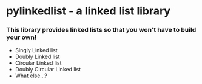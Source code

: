 # pylinkedlist - a linked list library
### This library provides linked lists so that you won't have to build your own!

- Singly Linked list
- Doubly Linked list
- Circular Linked list
- Doubly Circular Linked list
- What else...?
